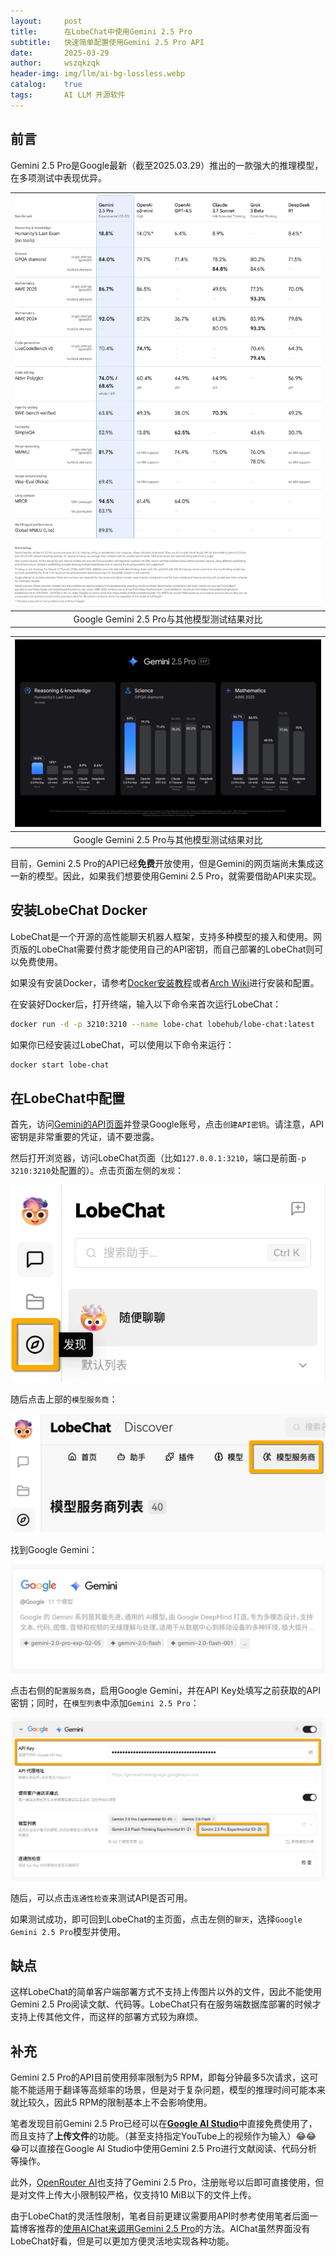 ```yaml
---
layout:     post
title:      在LobeChat中使用Gemini 2.5 Pro
subtitle:   快速简单配置使用Gemini 2.5 Pro API
date:       2025-03-29
author:     wszqkzqk
header-img: img/llm/ai-bg-lossless.webp
catalog:    true
tags:       AI LLM 开源软件
---
```


## 前言

Gemini 2.5 Pro是Google最新（截至2025.03.29）推出的一款强大的推理模型，在多项测试中表现优异。

|[![#~/img/llm/gemini_benchmarks_cropped_light2x_1PPmDuP.webp](/img/llm/gemini_benchmarks_cropped_light2x_1PPmDuP.webp)](/img/llm/gemini_benchmarks_cropped_light2x_1PPmDuP.webp)|
|:----:|
|Google Gemini 2.5 Pro与其他模型测试结果对比|

|[![#~/img/llm/final_2.5_blog_1.original.webp](/img/llm/final_2.5_blog_1.original.webp)](/img/llm/final_2.5_blog_1.original.webp)|
|:----:|
|Google Gemini 2.5 Pro与其他模型测试结果对比|

目前，Gemini 2.5 Pro的API已经**免费**开放使用，但是Gemini的网页端尚未集成这一新的模型。因此，如果我们想要使用Gemini 2.5 Pro，就需要借助API来实现。

## 安装LobeChat Docker

LobeChat是一个开源的高性能聊天机器人框架，支持多种模型的接入和使用。网页版的LobeChat需要付费才能使用自己的API密钥，而自己部署的LobeChat则可以免费使用。

如果没有安装Docker，请参考[Docker安装教程](https://www.docker.com/get-started)或者[Arch Wiki](https://wiki.archlinux.org/title/Docker)进行安装和配置。

在安装好Docker后，打开终端，输入以下命令来首次运行LobeChat：

```bash
docker run -d -p 3210:3210 --name lobe-chat lobehub/lobe-chat:latest
```

如果你已经安装过LobeChat，可以使用以下命令来运行：

```bash
docker start lobe-chat
```

## 在LobeChat中配置

首先，访问[Gemini的API页面](https://aistudio.google.com/app/apikey)并登录Google账号，点击`创建API密钥`。请注意，API密钥是非常重要的凭证，请不要泄露。

然后打开浏览器，访问LobeChat页面（比如`127.0.0.1:3210`，端口是前面`-p 3210:3210`处配置的）。点击页面左侧的`发现`：

[![#~/img/llm/lobechat-discover.webp](/img/llm/lobechat-discover.webp)](/img/llm/lobechat-discover.webp)

随后点击上部的`模型服务商`：

[![#~/img/llm/lobechat-providers.webp](/img/llm/lobechat-providers.webp)](/img/llm/lobechat-providers.webp)


找到Google Gemini：

[![#~/img/llm/lobechat-provider-google-gemini.webp](/img/llm/lobechat-provider-google-gemini.webp)](/img/llm/lobechat-provider-google-gemini.webp)

点击右侧的`配置服务商`，启用Google Gemini，并在API Key处填写之前获取的API密钥；同时，在`模型列表`中添加`Gemini 2.5 Pro`：

[![#~/img/llm/lobechat-gemini-config.webp](/img/llm/lobechat-gemini-config.webp)](/img/llm/lobechat-gemini-config.webp)

随后，可以点击`连通性检查`来测试API是否可用。

如果测试成功，即可回到LobeChat的主页面，点击左侧的`聊天`，选择`Google Gemini 2.5 Pro`模型并使用。

## 缺点

这样LobeChat的简单客户端部署方式不支持上传图片以外的文件，因此不能使用Gemini 2.5 Pro阅读文献、代码等。LobeChat只有在服务端数据库部署的时候才支持上传其他文件，而这样的部署方式较为麻烦。

## 补充

Gemini 2.5 Pro的API目前使用频率限制为5 RPM，即每分钟最多5次请求，这可能不能适用于翻译等高频率的场景，但是对于复杂问题，模型的推理时间可能本来就比较久，因此5 RPM的限制基本上不会影响使用。

笔者发现目前Gemini 2.5 Pro已经可以在[**Google AI Studio**](https://aistudio.google.com/)中直接免费使用了，而且支持了**上传文件**的功能。（甚至支持指定YouTube上的视频作为输入）😂😂😂可以直接在Google AI Studio中使用Gemini 2.5 Pro进行文献阅读、代码分析等操作。

此外，[OpenRouter AI](https://openrouter.ai)也支持了Gemini 2.5 Pro，注册账号以后即可直接使用，但是对文件上传大小限制较严格，仅支持10 MiB以下的文件上传。

由于LobeChat的灵活性限制，笔者目前更建议需要用API时参考使用笔者后面一篇博客推荐的[使用AIChat来调用Gemini 2.5 Pro](https://wszqkzqk.github.io/2025/03/30/config-and-use-aichat/)的方法。AIChat虽然界面没有LobeChat好看，但是可以更加方便灵活地实现各种功能。
